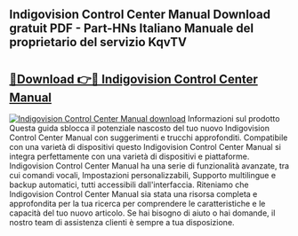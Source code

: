 ## Indigovision Control Center Manual Download gratuit PDF - Part-HNs Italiano Manuale del proprietario del servizio KqvTV

# <h2><a href="http://dfctny.blite.top/?on=Indigovision+Control+Center+Manual">🔗Download 👉🔴 Indigovision Control Center Manual</a></h2>

[![Indigovision Control Center Manual download](https://i.imgur.com/lujVjoI.png)](http://dfctny.blite.top/?on=Indigovision+Control+Center+Manual)
Informazioni sul prodotto Questa guida sblocca il potenziale nascosto del tuo nuovo Indigovision Control Center Manual con suggerimenti e trucchi approfonditi. Compatibile con una varietà di dispositivi questo Indigovision Control Center Manual si integra perfettamente con una varietà di dispositivi e piattaforme. Indigovision Control Center Manual ha una serie di funzionalità avanzate, tra cui comandi vocali, Impostazioni personalizzabili, Supporto multilingue e backup automatici, tutti accessibili dall'interfaccia. Riteniamo che Indigovision Control Center Manual sia stata una risorsa completa e approfondita per la tua ricerca per comprendere le caratteristiche e le capacità del tuo nuovo articolo. Se hai bisogno di aiuto o hai domande, il nostro team di assistenza clienti è sempre a tua disposizione.
